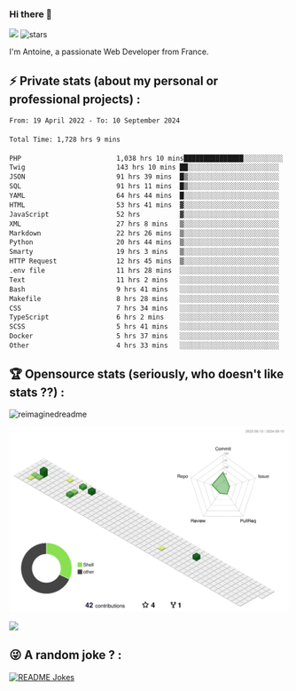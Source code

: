 ### Hi there 👋

![](https://komarev.com/ghpvc/?username=niotna)
<img src="https://img.shields.io/github/stars/niotna?label=Stars" alt="stars">

I'm Antoine, a passionate Web Developer from France.

## :zap: Private stats (about my personal or professional projects) : 

<!--START_SECTION:waka-->

```txt
From: 19 April 2022 - To: 10 September 2024

Total Time: 1,728 hrs 9 mins

PHP                        1,038 hrs 10 mins███████████████░░░░░░░░░░   60.07 %
Twig                       143 hrs 10 mins ██░░░░░░░░░░░░░░░░░░░░░░░   08.28 %
JSON                       91 hrs 39 mins  █▒░░░░░░░░░░░░░░░░░░░░░░░   05.30 %
SQL                        91 hrs 11 mins  █▒░░░░░░░░░░░░░░░░░░░░░░░   05.28 %
YAML                       64 hrs 44 mins  █░░░░░░░░░░░░░░░░░░░░░░░░   03.75 %
HTML                       53 hrs 41 mins  ▓░░░░░░░░░░░░░░░░░░░░░░░░   03.11 %
JavaScript                 52 hrs          ▓░░░░░░░░░░░░░░░░░░░░░░░░   03.01 %
XML                        27 hrs 8 mins   ▒░░░░░░░░░░░░░░░░░░░░░░░░   01.57 %
Markdown                   22 hrs 26 mins  ▒░░░░░░░░░░░░░░░░░░░░░░░░   01.30 %
Python                     20 hrs 44 mins  ▒░░░░░░░░░░░░░░░░░░░░░░░░   01.20 %
Smarty                     19 hrs 3 mins   ▒░░░░░░░░░░░░░░░░░░░░░░░░   01.10 %
HTTP Request               12 hrs 45 mins  ▒░░░░░░░░░░░░░░░░░░░░░░░░   00.74 %
.env file                  11 hrs 28 mins  ░░░░░░░░░░░░░░░░░░░░░░░░░   00.66 %
Text                       11 hrs 2 mins   ░░░░░░░░░░░░░░░░░░░░░░░░░   00.64 %
Bash                       9 hrs 41 mins   ░░░░░░░░░░░░░░░░░░░░░░░░░   00.56 %
Makefile                   8 hrs 28 mins   ░░░░░░░░░░░░░░░░░░░░░░░░░   00.49 %
CSS                        7 hrs 34 mins   ░░░░░░░░░░░░░░░░░░░░░░░░░   00.44 %
TypeScript                 6 hrs 2 mins    ░░░░░░░░░░░░░░░░░░░░░░░░░   00.35 %
SCSS                       5 hrs 41 mins   ░░░░░░░░░░░░░░░░░░░░░░░░░   00.33 %
Docker                     5 hrs 37 mins   ░░░░░░░░░░░░░░░░░░░░░░░░░   00.33 %
Other                      4 hrs 33 mins   ░░░░░░░░░░░░░░░░░░░░░░░░░   00.26 %
```

<!--END_SECTION:waka-->

## :trophy: Opensource stats (seriously, who doesn't like stats ??) : 

<!---
[![Top Langs](https://github-readme-stats.vercel.app/api/top-langs/?username=niotna)](https://github.com/anuraghazra/github-readme-stats) 
-->
<img src="https://myreadme.vercel.app/api/embed/niotna?panels=userstatistics,toprepositories,toplanguages,commitgraph" alt="reimaginedreadme" />

![](./profile-3d-contrib/profile-green-animate.svg)

<img src="https://github-profile-trophy.vercel.app/?username=niotna&theme=juicyfresh&no-bg=true" />

## :stuck_out_tongue_winking_eye: A random joke ? : 

<a href="https://readme-jokes.vercel.app"><img align="center" src="https://readme-jokes.vercel.app/api" alt="README Jokes"></a>

